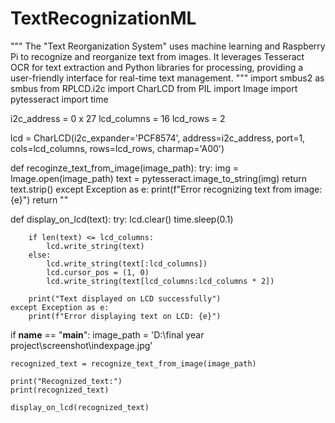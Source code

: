 # TextRecognizationML
"""
The "Text Reorganization System" uses machine learning and Raspberry Pi to recognize and reorganize text from images. It leverages Tesseract OCR for text extraction and Python libraries for processing, providing a user-friendly interface for real-time text management.
"""
import smbus2 as smbus
from RPLCD.i2c import CharLCD
from PIL import Image
import pytesseract
import time

i2c_address = 0 x 27
lcd_columns = 16
lcd_rows = 2

lcd = CharLCD(i2c_expander='PCF8574', address=i2c_address, port=1, cols=lcd_columns, rows=lcd_rows, charmap='A00')


def recoginze_text_from_image(image_path):
    try:
        img = Image.open(image_path)
        text = pytesseract.image_to_string(img)
        return text.strip()
    except Exception as e:
        print(f"Error recognizing text from image: {e}")
        return ""


def display_on_lcd(text):
    try:
        lcd.clear()
        time.sleep(0.1)

        if len(text) <= lcd_columns:
            lcd.write_string(text)
        else:
            lcd.write_string(text[:lcd_columns])
            lcd.cursor_pos = (1, 0)
            lcd.write_string(text[lcd_columns:lcd_columns * 2])

        print("Text displayed on LCD successfully")
    except Exception as e:
        print(f"Error displaying text on LCD: {e}")


if __name__ == "__main__":
    image_path = 'D:\\final year project\\screenshot\\indexpage.jpg'

    recognized_text = recognize_text_from_image(image_path)

    print("Recognized_text:")
    print(recognized_text)

    display_on_lcd(recognized_text)

